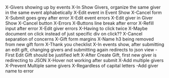 X-Givers showing up by events
X-In Show Givers, organize the same giver in the same event alphabetically
X-Edit event in Event Show
  X-Cancel form
  X-Submit goes grey after error
X-Edit event errors
X-Edit giver in Giver Show
  X-Cancel button
  X-Errors
    X-Buttons line break after error
    X-Refill input after error
X-Edit giver errors
X-Having to click twice
  X-Maybe document on click instead of just specific div on click??
X-Cancel separation of concerns
X-Gift form margins
X-Name h3 being removed from new gift form
X-Thank you checklist
X-In events show, after submitting an edit gift, changing givers and submitting again redirects to json view
-First Edit Gift should be justified left
X-After Create Gift, first new giver is redirecting to JSON
X-Hover not working after submit
X-Add multiple givers
X-Prevent Multiple same givers
  X-Regardless of capital letters
  -Add giver name to error
